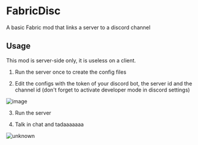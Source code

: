 # FabricDisc
A basic Fabric mod that links a server to a discord channel


## Usage
This mod is server-side only, it is useless on a client.

1) Run the server once to create the config files

2) Edit the configs with the token of your discord bot, the server id and the channel id (don't forget to activate developer mode in discord settings)

![image](https://user-images.githubusercontent.com/42965520/142087137-2d7d1dc0-cad9-47bc-8947-e8c4d641d51b.png)

3) Run the server

4) Talk in chat and tadaaaaaaa

![unknown](https://user-images.githubusercontent.com/42965520/142087053-72196b4e-c2b5-44a0-89fc-00a170258a5a.png)
